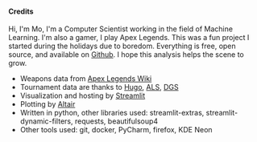 #### Credits

Hi, I'm Mo, I'm a Computer Scientist working in the field of Machine Learning.
I'm also a gamer, I play Apex
Legends. This was a fun project I started during the holidays due to boredom. Everything is free, open source, and
available on [Github](https://github.com/mo-arvan/apexlegends-data-analysis). I hope this analysis helps the scene to 
grow. 


- Weapons data from [Apex Legends Wiki](https://apexlegends.fandom.com/wiki/Apex_Legends_Wiki)
- Tournament data are thanks
  to [Hugo](https://www.patreon.com/hugodev), [ALS](https://apexlegendsstatus.com/), [DGS](https://apexlegendsstatus.com/algs/)
- Visualization and hosting by [Streamlit](https://streamlit.io/)
- Plotting by [Altair](https://altair-viz.github.io/)
- Written in python, other libraries used: streamlit-extras, streamlit-dynamic-filters, requests, beautifulsoup4
- Other tools used: git, docker, PyCharm, firefox, KDE Neon  